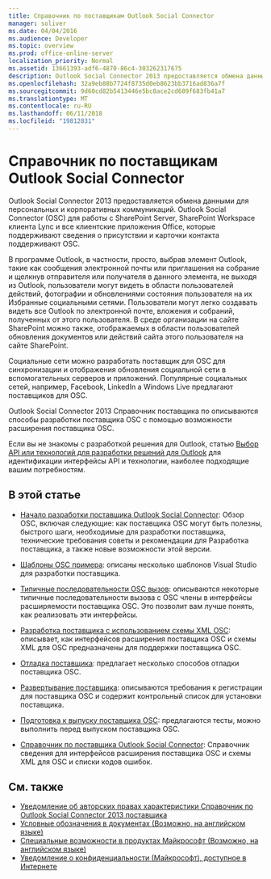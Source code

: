 ```yaml
---
title: Справочник по поставщикам Outlook Social Connector
manager: soliver
ms.date: 04/04/2016
ms.audience: Developer
ms.topic: overview
ms.prod: office-online-server
localization_priority: Normal
ms.assetid: 13661393-adf6-4870-86c4-303262317675
description: Outlook Social Connector 2013 предоставляется обмена данными для персональных и корпоративных коммуникаций.
ms.openlocfilehash: 32a9eb88b7724f8735d0eb8623bb3716ad836a7f
ms.sourcegitcommit: 9d60cd82b5413446e5bc8ace2cd689f683fb41a7
ms.translationtype: MT
ms.contentlocale: ru-RU
ms.lasthandoff: 06/11/2018
ms.locfileid: "19812831"
---
```

# <a name="outlook-social-connector-provider-reference"></a>Справочник по поставщикам Outlook Social Connector

Outlook Social Connector 2013 предоставляется обмена данными для персональных и корпоративных коммуникаций. Outlook Social Connector (OSC) для работы с SharePoint Server, SharePoint Workspace клиента Lync и все клиентские приложения Office, которые поддерживают сведения о присутствии и карточки контакта поддерживают OSC. 

В программе Outlook, в частности, просто, выбрав элемент Outlook, такие как сообщения электронной почты или приглашения на собрание и щелкнув отправителя или получателя в данного элемента, не выходя из Outlook, пользователи могут видеть в области пользователей действий, фотографии и обновлениями состояния пользователя на их Избранные социальными сетями. Пользователи могут легко создавать видеть все Outlook по электронной почте, вложения и собраний, полученных от этого пользователя. В среде организации на сайте SharePoint можно также, отображаемых в области пользователей обновления документов или действий сайта этого пользователя на сайте SharePoint.
  
Социальные сети можно разработать поставщик для OSC для синхронизации и отображения обновления социальной сети в вспомогательных серверов и приложений. Популярные социальных сетей, например, Facebook, LinkedIn а Windows Live предлагают поставщиков для OSC. 
  
Outlook Social Connector 2013 Справочник поставщика по описываются способы разработки поставщика OSC с помощью возможности расширения поставщика OSC. 
  
Если вы не знакомы с разработкой решения для Outlook, статью [Выбор API или технологий для разработки решений для Outlook](../selecting-an-api-or-technology-for-developing-solutions-for-outlook.md) для идентификации интерфейсы API и технологии, наиболее подходящие вашим потребностям. 
  
## <a name="in-this-section"></a>В этой статье

- [Начало разработки поставщика Outlook Social Connector](getting-started-with-developing-an-outlook-social-connector-provider.md): Обзор OSC, включая следующие: как поставщика OSC могут быть полезны, быстрого шаги, необходимые для разработки поставщика, технические требования советы и рекомендации для Разработка поставщика, а также новые возможности этой версии.
    
- [Шаблоны OSC примера](osc-sample-templates.md): описаны несколько шаблонов Visual Studio для разработки поставщика.
    
- [Типичные последовательности OSC вызов](osc-typical-calling-sequences.md): описываются некоторые типичные последовательности вызова с OSC члены в интерфейсы расширяемости поставщика OSC. Это позволит вам лучше понять, как реализовать эти интерфейсы.
    
- [Разработка поставщика с использованием схемы XML OSC](developing-a-provider-with-the-osc-xml-schema.md): описывает, как интерфейсов расширения поставщика OSC и схемы XML для OSC предназначены для поддержки поставщика OSC.
    
- [Отладка поставщика](debugging-a-provider.md): предлагает несколько способов отладки поставщика OSC.
    
- [Развертывание поставщика](deploying-a-provider.md): описываются требования к регистрации для поставщика OSC и содержит контрольный список для установки поставщика.
    
- [Подготовка к выпуску поставщика OSC](getting-ready-to-release-an-osc-provider.md): предлагаются тесты, можно выполнить перед выпуском поставщика OSC.
    
- [Справочник по поставщика Outlook Social Connector](outlook-social-connector-provider-reference-0.md): Справочник сведения для интерфейсов расширения поставщика OSC и схемы XML для OSC и списки кодов ошибок.
    
## <a name="see-also"></a>См. также

- [Уведомление об авторских правах характеристики Справочник по Outlook Social Connector 2013 поставщика](outlook-social-connector-2013-provider-reference-copyright-notice.md) 
- [Условные обозначения в документах (Возможно, на английском языке)](http://msdn.microsoft.com/en-us/office/aa905365.aspx)   
- [Специальные возможности в продуктах Майкрософт (Возможно, на английском языке)](http://www.microsoft.com/enable/products/default.aspx)  
- [Уведомление о конфиденциальности (Майкрософт), доступное в Интернете](https://privacy.microsoft.com/en-us/privacystatement)
    

